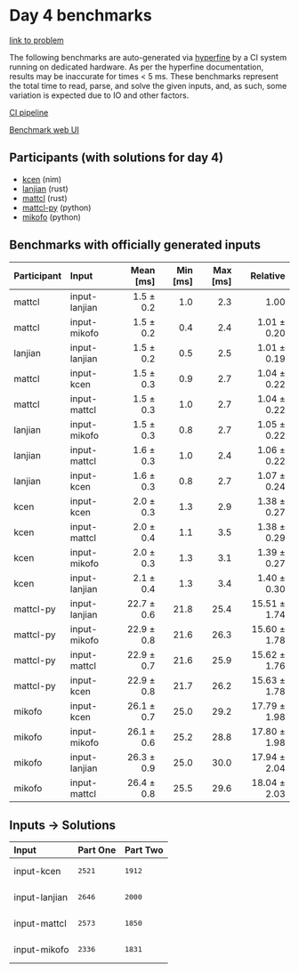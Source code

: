 # Day 4 benchmarks

[link to problem](https://adventofcode.com/2024/day/4)

The following benchmarks are auto-generated via
[hyperfine](https://github.com/sharkdp/hyperfine) by a CI system running on
dedicated hardware. As per the hyperfine documentation, results may be
inaccurate for times < 5 ms. These benchmarks represent the total time to read,
parse, and solve the given inputs, and, as such, some variation is expected due
to IO and other factors.

[CI pipeline](http://ci.papercode.net:8080/teams/main/pipelines/aoc2024)

[Benchmark web UI](https://aoc.ancalagon.black)


## Participants (with solutions for day 4)

- [kcen](https://github.com/kcen/aoc2024) (nim)
- [lanjian](https://github.com/lanjian/aoc-2024) (rust)
- [mattcl](https://github.com/mattcl/aoc2024) (rust)
- [mattcl-py](https://github.com/mattcl/aoc2024-py) (python)
- [mikofo](https://github.com/mikofo/aoc2024) (python)


## Benchmarks with officially generated inputs

| Participant | Input | Mean [ms] | Min [ms] | Max [ms] | Relative |
|:---|:---|---:|---:|---:|---:|
| mattcl | input-lanjian | 1.5 ± 0.2 | 1.0 | 2.3 | 1.00 |
| mattcl | input-mikofo | 1.5 ± 0.2 | 0.4 | 2.4 | 1.01 ± 0.20 |
| lanjian | input-lanjian | 1.5 ± 0.2 | 0.5 | 2.5 | 1.01 ± 0.19 |
| mattcl | input-kcen | 1.5 ± 0.3 | 0.9 | 2.7 | 1.04 ± 0.22 |
| mattcl | input-mattcl | 1.5 ± 0.3 | 1.0 | 2.7 | 1.04 ± 0.22 |
| lanjian | input-mikofo | 1.5 ± 0.3 | 0.8 | 2.7 | 1.05 ± 0.22 |
| lanjian | input-mattcl | 1.6 ± 0.3 | 1.0 | 2.4 | 1.06 ± 0.22 |
| lanjian | input-kcen | 1.6 ± 0.3 | 0.8 | 2.7 | 1.07 ± 0.24 |
| kcen | input-kcen | 2.0 ± 0.3 | 1.3 | 2.9 | 1.38 ± 0.27 |
| kcen | input-mattcl | 2.0 ± 0.4 | 1.1 | 3.5 | 1.38 ± 0.29 |
| kcen | input-mikofo | 2.0 ± 0.3 | 1.3 | 3.1 | 1.39 ± 0.27 |
| kcen | input-lanjian | 2.1 ± 0.4 | 1.3 | 3.4 | 1.40 ± 0.30 |
| mattcl-py | input-lanjian | 22.7 ± 0.6 | 21.8 | 25.4 | 15.51 ± 1.74 |
| mattcl-py | input-mikofo | 22.9 ± 0.8 | 21.6 | 26.3 | 15.60 ± 1.78 |
| mattcl-py | input-mattcl | 22.9 ± 0.7 | 21.6 | 25.9 | 15.62 ± 1.76 |
| mattcl-py | input-kcen | 22.9 ± 0.8 | 21.7 | 26.2 | 15.63 ± 1.78 |
| mikofo | input-kcen | 26.1 ± 0.7 | 25.0 | 29.2 | 17.79 ± 1.98 |
| mikofo | input-mikofo | 26.1 ± 0.6 | 25.2 | 28.8 | 17.80 ± 1.98 |
| mikofo | input-lanjian | 26.3 ± 0.9 | 25.0 | 30.0 | 17.94 ± 2.04 |
| mikofo | input-mattcl | 26.4 ± 0.8 | 25.5 | 29.6 | 18.04 ± 2.03 |


## Inputs -> Solutions

| Input | Part One | Part Two |
|:---|:---|:---|
|input-kcen|<pre>2521</pre>|<pre>1912</pre>|
|input-lanjian|<pre>2646</pre>|<pre>2000</pre>|
|input-mattcl|<pre>2573</pre>|<pre>1850</pre>|
|input-mikofo|<pre>2336</pre>|<pre>1831</pre>|